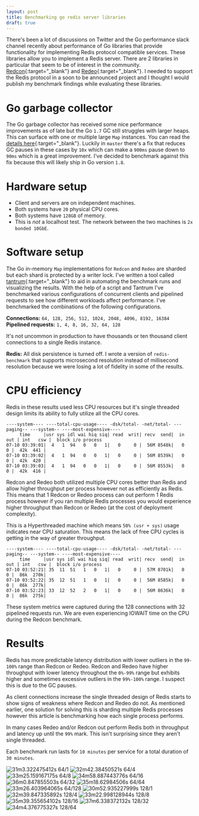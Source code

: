 ```yaml
---
layout: post
title: Benchmarking go redis server libraries
draft: true
---
```


There's been a lot of discussions on Twitter and the Go performance slack channel recently about performance of Go libraries that provide functionality for implementing Redis protocol compatible services. These libraries allow you to implement a Redis server. There are 2 libraries in particular that seem to be of interest in the community. [Redcon](https://github.com/tidwall/redcon){:target="_blank"} and [Redeo](https://github.com/bsm/redeo){:target="_blank"}. I needed to support the Redis protocol in a soon to be announced project and I thought I would publish my benchmark findings while evaluating these libraries.

# Go garbage collector
The Go garbage collector has received some nice performance improvements as of late but the Go `1.7` GC still struggles with larger heaps. This can surface with one or multiple large `Map` instances. You can read the [details here](https://github.com/golang/go/issues/15847#issuecomment-247453018){:target="_blank"}. Luckily in `master` there's a fix that reduces GC pauses in these cases by `10x` which can make a `900ms` pause down to `90ms` which is a great improvement. I've decided to benchmark against this fix because this will likely ship in Go version `1.8`.

# Hardware setup
- Client and servers are on independent machines.
- Both systems have `20` physical CPU cores.
- Both systems have `128GB` of memory.
- This is _not_ a localhost test. The network between the two machines is `2x bonded 10GbE`.

# Software setup
The Go in-memory `Map` implementations for `Redcon` and `Redeo` are sharded but each shard is protected by a writer lock. I've written a tool called [tantrum](){:target="_blank"} to aid in automating the benchmark runs and visualizing the results. With the help of a script and Tantrum I've benchmarked various configurations of concurrent clients and pipelined requests to see how different workloads affect performance. I've benchmarked the combinations of the following configurations.

**Connections:** `64, 128, 256, 512, 1024, 2048, 4096, 8192, 16384`    
**Pipelined requests:** `1, 4, 8, 16, 32, 64, 128`

It's not uncommon in production to have thousands or ten thousand client connections to a single Redis instance.

**Redis:** All disk persistence is turned off. I wrote a version of `redis-benchmark` that supports microsecond resolution instead of millisecond resolution because we were losing a lot of fidelity in some of the results.

# CPU efficiency
Redis in these results used less CPU resources but it's single threaded design limits its ability to fully utilize all the CPU cores.

```
----system---- ----total-cpu-usage---- -dsk/total- -net/total- ---paging-- ---system-- ----most-expensive----
     time     |usr sys idl wai hiq siq| read  writ| recv  send|  in   out | int   csw |  block i/o process
07-10 03:39:01|  4   1  94   0   0   1|   0     0 |  56M 8548k|   0     0 |  42k  441 |
07-10 03:39:02|  4   1  94   0   0   1|   0     0 |  56M 8539k|   0     0 |  42k  420 |
07-10 03:39:03|  4   1  94   0   0   1|   0     0 |  56M 8553k|   0     0 |  42k  416 |
```

Redcon and Redeo both utilized multiple CPU cores better than Redis and allow higher throughput per process however not as efficiently as Redis. This means that 1 Redcon or Redeo process can out perform 1 Redis process however if you ran multiple Redis processes you would experience higher throughput than Redcon or Redeo (at the cost of deployment complexity).

This is a Hyperthreaded machine which means `50% (usr + sys)` usage indicates near CPU saturation. This means the lack of free CPU cycles is getting in the way of greater throughput.

```
----system---- ----total-cpu-usage---- -dsk/total- -net/total- ---paging-- ---system-- ----most-expensive----
     time     |usr sys idl wai hiq siq| read  writ| recv  send|  in   out | int   csw |  block i/o process
07-10 03:52:21| 35  11  51   1   0   1|   0     0 |  57M 8701k|   0     0 |  86k  270k|
07-10 03:52:22| 35  12  51   1   0   1|   0     0 |  56M 8585k|   0     0 |  86k  277k|
07-10 03:52:23| 33  12  52   2   0   1|   0     0 |  56M 8636k|   0     0 |  86k  275k|
```

These system metrics were captured during the 128 connections with 32 pipelined requests run. We are even experiencing IOWAIT time on the CPU during the Redcon benchmark.

# Results
Redis has more predictable latency distribution with lower outliers in the `99-100%` range than Redcon or Redeo. Redcon and Redeo have higher throughput with lower latency throughout the `0%-99%` range but exhibits higher and sometimes excessive outliers in the `99%-100%` range. I suspect this is due to the GC pauses.

As client connections increase the single threaded design of Redis starts to show signs of weakness where Redcon and Redeo do not. As mentioned earlier, one solution for solving this is sharding multiple Redis processes however this article is benchmarking how each single process performs.

In many cases Redeo and/or Redcon out perform Redis both in throughput and latency up until the `99%` mark. This isn't surprising since they aren't single threaded.

Each benchmark run lasts for `10 minutes` per service for a total duration of `30 minutes`.

![31m3.322475412s       64/1](http://i.imgur.com/cUG3z9k.jpg)
![32m42.38450521s       64/4](http://i.imgur.com/DpxTN8Q.jpg)
![33m25.159167175s      64/8](http://i.imgur.com/C8b4IUC.jpg)
![34m58.887443776s      64/16](http://i.imgur.com/0bVoCug.jpg)
![36m0.847855503s       64/32](http://i.imgur.com/IURWDNa.jpg)
![35m18.62984506s       64/64](http://i.imgur.com/I2fxzes.jpg)
![33m26.403964065s      64/128](http://i.imgur.com/O2fiBvc.jpg)
![30m52.935227999s      128/1](http://i.imgur.com/upjmVCC.jpg)
![32m39.847335892s      128/4](http://i.imgur.com/9SNB9pY.jpg)
![33m22.998128944s      128/8](http://i.imgur.com/6PCYc5I.jpg)
![35m39.355654102s      128/16](http://i.imgur.com/RvaBNNc.jpg)
![37m6.338372132s       128/32](http://i.imgur.com/rJXdwoj.jpg)
![34m4.376775327s       128/64](http://i.imgur.com/4atTyLt.jpg)
